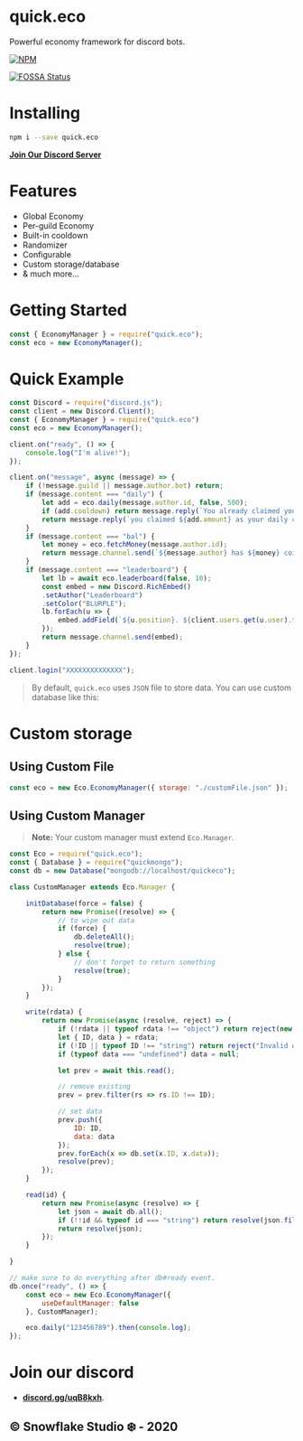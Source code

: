 # quick.eco
Powerful economy framework for discord bots.

[![NPM](https://nodei.co/npm/quick.eco.png?downloads=true&downloadRank=true&stars=true)](https://nodei.co/npm/quick.eco/)

[![FOSSA Status](https://app.fossa.io/api/projects/git%2Bgithub.com%2FINEX07%2Fquick.eco.svg?type=shield)](https://app.fossa.io/projects/git%2Bgithub.com%2FINEX07%2Fquick.eco?ref=badge_shield)


# Installing

```sh
npm i --save quick.eco
```

**[Join Our Discord Server](https://discord.gg/uqB8kxh)**

# Features
- Global Economy
- Per-guild Economy
- Built-in cooldown
- Randomizer
- Configurable
- Custom storage/database
- & much more...

# Getting Started

```js
const { EconomyManager } = require("quick.eco");
const eco = new EconomyManager();
```

# Quick Example

```js
const Discord = require("discord.js");
const client = new Discord.Client();
const { EconomyManager } = require("quick.eco")
const eco = new EconomyManager();

client.on("ready", () => {
    console.log("I'm alive!");
});

client.on("message", async (message) => {
    if (!message.guild || message.author.bot) return;
    if (message.content === "daily") {
        let add = eco.daily(message.author.id, false, 500);
        if (add.cooldown) return message.reply(`You already claimed your daily coins. Come back after ${add.time.days} days, ${add.time.hours} hours, ${add.time.minutes} minutes & ${add.time.seconds} seconds.`);
        return message.reply(`you claimed ${add.amount} as your daily coins and now you have total ${add.money} coins.`);
    }
    if (message.content === "bal") {
        let money = eco.fetchMoney(message.author.id);
        return message.channel.send(`${message.author} has ${money} coins.`);
    }
    if (message.content === "leaderboard") {
        let lb = await eco.leaderboard(false, 10);
        const embed = new Discord.RichEmbed()
        .setAuthor("Leaderboard")
        .setColor("BLURPLE");
        lb.forEach(u => {
            embed.addField(`${u.position}. ${client.users.get(u.user).tag}`, `Money: ${u.money} 💸`);
        });
        return message.channel.send(embed);
    }
});

client.login("XXXXXXXXXXXXXX");
```

> By default, `quick.eco` uses `JSON` file to store data. You can use custom database like this:

# Custom storage
## Using Custom File

```js
const eco = new Eco.EconomyManager({ storage: "./customFile.json" });
```

## Using Custom Manager
> **Note:** Your custom manager must extend `Eco.Manager`.

```js
const Eco = require("quick.eco");
const { Database } = require("quickmongo");
const db = new Database("mongodb://localhost/quickeco");

class CustomManager extends Eco.Manager {

    initDatabase(force = false) {
        return new Promise((resolve) => {
            // to wipe out data
            if (force) {
                db.deleteAll();
                resolve(true);
            } else {
                // don't forget to return something
                resolve(true);
            }
        });
    }

    write(rdata) {
        return new Promise(async (resolve, reject) => {
            if (!rdata || typeof rdata !== "object") return reject(new Error("Invalid data"));
            let { ID, data } = rdata;
            if (!ID || typeof ID !== "string") return reject("Invalid data id!");
            if (typeof data === "undefined") data = null;

            let prev = await this.read();

            // remove existing
            prev = prev.filter(rs => rs.ID !== ID);

            // set data
            prev.push({
                ID: ID,
                data: data
            });
            prev.forEach(x => db.set(x.ID, x.data));
            resolve(prev);
        });
    }

    read(id) {
        return new Promise(async (resolve) => {
            let json = await db.all();
            if (!!id && typeof id === "string") return resolve(json.filter(x => x.ID === id) || null);
            return resolve(json);
        });
    }

}

// make sure to do everything after db#ready event.
db.once("ready", () => {
    const eco = new Eco.EconomyManager({
        useDefaultManager: false
    }, CustomManager);

    eco.daily("123456789").then(console.log);
});
```

# Join our discord
- **[discord.gg/uqB8kxh](https://discord.gg/uqB8kxh)**.

## © Snowflake Studio ❄️ - 2020
